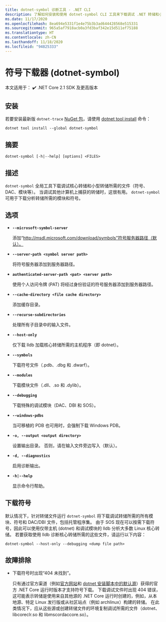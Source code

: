 ```yaml
---
title: dotnet-symbol 诊断工具 - .NET CLI
description: 了解如何安装和使用 dotnet-symbol CLI 工具来下载调试 .NET 转储和小型转储所需的文件。
ms.date: 11/17/2020
ms.openlocfilehash: 8ea694e5331f1e4e75b3b3ad644428568e515331
ms.sourcegitcommit: 965a5af7918acb0a3fd3baf342e15d511ef75188
ms.translationtype: HT
ms.contentlocale: zh-CN
ms.lasthandoff: 11/18/2020
ms.locfileid: "94825333"
---
```

# <a name="symbol-downloader-dotnet-symbol"></a>符号下载器 (dotnet-symbol)

本文适用于： ✔️ .NET Core 2.1 SDK 及更高版本

## <a name="install"></a>安装

若要安装最新版 `dotnet-trace` [NuGet 包](https://www.nuget.org/packages/dotnet-trace)，请使用 [dotnet tool install](../tools/dotnet-tool-install.md) 命令：

```dotnetcli
dotnet tool install --global dotnet-symbol
```

## <a name="synopsis"></a>摘要

```console
dotnet-symbol [-h|--help] [options] <FILES>
```

## <a name="description"></a>描述

`dotnet-symbol` 全局工具下载调试核心转储和小型转储所需的文件（符号、DAC、模块等）。 当调试其他计算机上捕获的转储时，这很有用。 `dotnet-symbol` 可用于下载分析转储所需的模块和符号。

## <a name="options"></a>选项

- **`--microsoft-symbol-server`**

  添加“http://msdl.microsoft.com/download/symbols”符号服务器路径（默认）。

- **`--server-path <symbol server path>`**

  将符号服务器添加到服务器路径。

- **`authenticated-server-path <pat> <server path>`**

  使用个人访问令牌 (PAT) 将经过身份验证的符号服务器添加到服务器路径。

- **`--cache-directory <file cache directory>`**

  添加缓存目录。

- **`--recurse-subdirectories`**

  处理所有子目录中的输入文件。

- **`--host-only`**

  仅下载 lldb 加载核心转储所需的主机程序（即 dotnet）。

- **`--symbols`**

  下载符号文件（.pdb、.dbg 和 .dwarf）。

- **`--modules`**

  下载模块文件（.dll、.so 和 .dylib）。

- **`--debugging`**

  下载特殊的调试模块（DAC、DBI 和 SOS）。

- **`--windows-pdbs`**

  当可移植的 PDB 也可用时，会强制下载 Windows PDB。

- **`-o, --output <output directory>`**

  设置输出目录。 否则，请在输入文件旁边写入（默认）。

- **`-d, --diagnostics`**

  启用诊断输出。

- **`-h|--help`**

  显示命令行帮助。

## <a name="download-symbols"></a>下载符号

默认情况下，针对转储文件运行 `dotnet-symbol` 将下载调试转储所需的所有模块、符号和 DAC/DBI 文件，包括托管程序集。 由于 SOS 现在可以按需下载符号，因此可以使用仅带主机 (dotnet) 和调试模块的 lldb 分析大多数 Linux 核心转储。 若要获取使用 lldb 诊断核心转储所需的这些文件，请运行以下内容：

```console
dotnet-symbol --host-only --debugging <dump file path>
```

## <a name="troubleshoot"></a>故障排除

- 下载符号时出现“404 未找到”。

   只有通过官方渠道（例如[官方网站](https://dotnet.microsoft.com/download/dotnet-core)和 [dotnet 安装脚本中的默认源](../tools/dotnet-install-script.md)）获得的官方 .NET Core 运行时版本才支持符号下载。 下载调试文件时出现 404 错误，这可能表示转储是使用来自其他源的 .NET Core 运行时创建的，例如，从本地源、特定 Linux 发行版或从社区站点（例如 archlinux）构建的转储。 在此类情况下，应从这些源或创建转储文件的环境复制调试所需的文件（dotnet、libcoreclr.so 和 libmscordaccore.so）。
